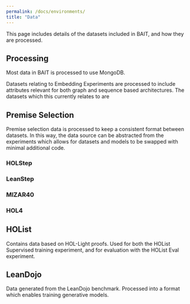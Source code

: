 ```yaml
---
permalink: /docs/environments/
title: "Data"
---
```


This page includes details of the datasets included in BAIT, and how they are processed.

## Processing
Most data in BAIT is processed to use MongoDB.

Datasets relating to Embedding Experiments are processed to include attributes relevant for
both graph and sequence based architectures. The datasets which this currently relates to are 


## Premise Selection
Premise selection data is processed to keep a consistent format between datasets. 
In this way, the data source can be abstracted from the experiments which allows for 
datasets and models to be swapped with minimal additional code.

### HOLStep
### LeanStep
### MIZAR40
### HOL4 

## HOList
Contains data based on HOL-Light proofs. Used for both the HOList Supervised training experiment,
and for evaluation with the HOList Eval experiment.

## LeanDojo 
Data generated from the LeanDojo benchmark. Processed into a format which enables training generative models.



